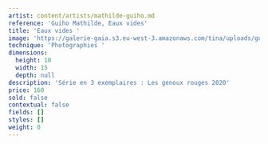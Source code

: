 ```yaml
---
artist: content/artists/mathilde-guiho.md
reference: 'Guiho Mathilde, Eaux vides'
title: 'Eaux vides '
image: 'https://galerie-gaia.s3.eu-west-3.amazonaws.com/tina/uploads/guiho-mathilde/galerie-gaia-mathilde-guiho-eaux-vides-10x15.jpg'
technique: 'Photographies '
dimensions:
  height: 10
  width: 15
  depth: null
description: 'Série en 3 exemplaires : Les genoux rouges 2020'
price: 160
sold: false
contextual: false
fields: []
styles: []
weight: 0
---
```



